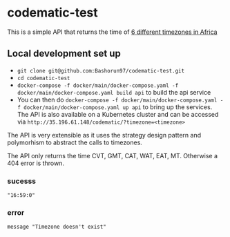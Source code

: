 # codematic-test
This is a simple API that returns the time of [6 different timezones in Africa](https://docs.google.com/document/d/1o6TzEajMS-M6JrWmmJkir883DB9Tr3JPqPAGQkMafh0/edit)


## Local development set up
- ```git clone git@github.com:Bashorun97/codematic-test.git```<br />
- ```cd codematic-test```<br />
- ```docker-compose -f docker/main/docker-compose.yaml -f docker/main/docker-compose.yaml build api``` to build the api service <br />
- You can then do ```docker-compose -f docker/main/docker-compose.yaml -f docker/main/docker-compose.yaml up api``` to bring up the services.<br />
The API is also available on a Kubernetes cluster and can be accessed via ```http://35.196.61.148/codematic/?timezone=<timezone>```

The API is very extensible as it uses the strategy design pattern and polymorhism to abstract the calls to timezones.

The API only returns the time CVT, GMT, CAT, WAT, EAT, MT. Otherwise a 404 error is thrown.

### sucesss
```
"16:59:0"
```
### error
```
message	"Timezone doesn't exist"
```